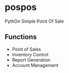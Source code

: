 # pospos
PythOn Simple Point Of Sale

## Functions
* Point of Sales
* Inventory Control  
* Report Generation  
* Account Management  
